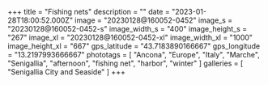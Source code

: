 +++
title = "Fishing nets"
description = ""
date = "2023-01-28T18:00:52.000Z"
image = "20230128@160052-0452"
image_s = "20230128@160052-0452-s"
image_width_s = "400"
image_height_s = "267"
image_xl = "20230128@160052-0452-xl"
image_width_xl = "1000"
image_height_xl = "667"
gps_latitude = "43.7183890166667"
gps_longitude = "13.2197993666667"
phototags = [ "Ancona", "Europe", "Italy", "Marche", "Senigallia", "afternoon", "fishing net", "harbor", "winter" ]
galleries = [ "Senigallia City and Seaside" ]
+++
